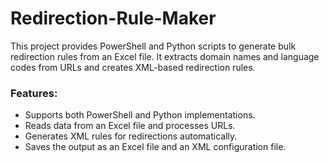 # Redirection-Rule-Maker
This project provides PowerShell and Python scripts to generate bulk redirection rules from an Excel file.
It extracts domain names and language codes from URLs and creates XML-based redirection rules.

### Features:
- Supports both PowerShell and Python implementations.
- Reads data from an Excel file and processes URLs.
- Generates XML rules for redirections automatically.
- Saves the output as an Excel file and an XML configuration file.